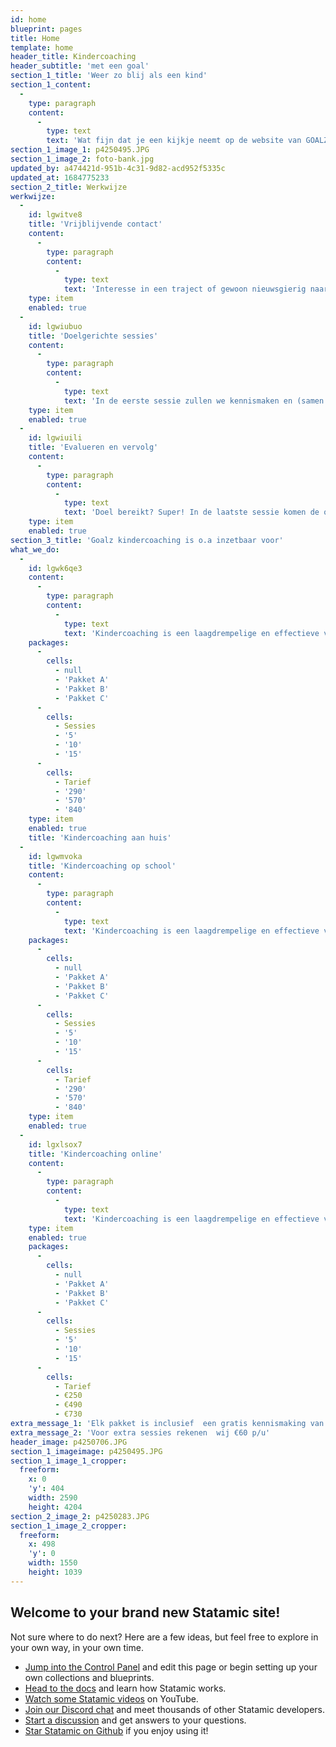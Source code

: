 ```yaml
---
id: home
blueprint: pages
title: Home
template: home
header_title: Kindercoaching
header_subtitle: 'met een goal'
section_1_title: 'Weer zo blij als een kind'
section_1_content:
  -
    type: paragraph
    content:
      -
        type: text
        text: 'Wat fijn dat je een kijkje neemt op de website van GOALZ Kindercoaching! Mijn naam is Gaby van Erkelens en sinds 2023 ben ik gestart met GOALZ Kindercoaching. Na fijne jaren gewerkt te hebben als juf in het basisonderwijs besloot ik de stap te wagen om te beginnen als zelfstandige. Ik sta nog steeds met veel plezier voor de klas, maar mijn interesse ligt ook bij het individueel begeleiden en coachen van kinderen. Dit doe ik (mede vanuit mijn christelijke identiteit) met veel passie en enthousiasme. Ik ben dankbaar dat ik dit nu mag doen met GOALZ Kindercoaching.'
section_1_image_1: p4250495.JPG
section_1_image_2: foto-bank.jpg
updated_by: a474421d-951b-4c31-9d82-acd952f5335c
updated_at: 1684775233
section_2_title: Werkwijze
werkwijze:
  -
    id: lgwitve8
    title: 'Vrijblijvende contact'
    content:
      -
        type: paragraph
        content:
          -
            type: text
            text: 'Interesse in een traject of gewoon nieuwsgierig naar meer informatie? Contacten mag altijd! Dit kan op allerlei manieren: telefonisch, via social media of via de e-mail. Dit is volledig vrijblijvend en hiervoor brengen wij geen kosten in rekening. '
    type: item
    enabled: true
  -
    id: lgwiubuo
    title: 'Doelgerichte sessies'
    content:
      -
        type: paragraph
        content:
          -
            type: text
            text: 'In de eerste sessie zullen we kennismaken en (samen met ouders) een plan opstellen. We noteren welke doelen het kind wil bereiken en wat hiervoor nodig is. In de sessies werken kind en coach aan die doelen door middel van goede gesprekken en diverse behandelmethoden. Na iedere sessie reflecteert het kind op zijn eigen leerproces.'
    type: item
    enabled: true
  -
    id: lgwiuili
    title: 'Evalueren en vervolg'
    content:
      -
        type: paragraph
        content:
          -
            type: text
            text: 'Doel bereikt? Super! In de laatste sessie komen de ouders, het kind en de coach weer samen om te evalueren op het proces. Ook kijken we naar de toekomst: wat heeft het kind nodig de komende tijd? Als het nodig is kunnen we in overleg kunnen we meer sessies inplannen. '
    type: item
    enabled: true
section_3_title: 'Goalz kindercoaching is o.a inzetbaar voor'
what_we_do:
  -
    id: lgwk6qe3
    content:
      -
        type: paragraph
        content:
          -
            type: text
            text: 'Kindercoaching is een laagdrempelige en effectieve vorm van begeleiding. Bij Goalz Kindercoaching wordt een coachingstraject op maat aangeboden, afhankelijk van de hulpvraag van uw kind. In samenspraak met de ouders en de coach stelt het kind zijn/haar eigen doelen op en in de sessies werken we aan die doelen door middel van goede gesprekken en diverse behandelmethoden. Na iedere sessie reflecteert een kind op zijn eigen leerproces. Zijn we dichter tot het doel gekomen? Zo ja, hoe heb je dit bereikt? Door deze doelgerichte aanpak is het kind eigenaar van het ontwikkelingsproces. De kindercoaching zal plaatsvinden bij u thuis. Dankzij de vertrouwde omgeving voelt een kind zich veilig en dit is van groot belang bij een coachingstraject. '
    packages:
      -
        cells:
          - null
          - 'Pakket A'
          - 'Pakket B'
          - 'Pakket C'
      -
        cells:
          - Sessies
          - '5'
          - '10'
          - '15'
      -
        cells:
          - Tarief
          - '290'
          - '570'
          - '840'
    type: item
    enabled: true
    title: 'Kindercoaching aan huis'
  -
    id: lgwmvoka
    title: 'Kindercoaching op school'
    content:
      -
        type: paragraph
        content:
          -
            type: text
            text: 'Kindercoaching is een laagdrempelige en effectieve vorm van begeleiding. Bij Goalz Kindercoaching wordt een coachingstraject op maat aangeboden, afhankelijk van de hulpvraag van het kind. In samenspraak met de ouders en/of leerkracht en de coach stelt het kind zijn/haar eigen doelen op en in de sessies werken we aan die doelen door middel van goede gesprekken en diverse behandelmethoden. Na iedere sessie reflecteert een kind op zijn eigen leerproces. Zijn we dichter tot het doel gekomen? Zo ja, hoe heb je dit bereikt? Door deze doelgerichte aanpak is het kind eigenaar van het ontwikkelingsproces. De kindercoaching zal plaatsvinden op de school van de leerling. Afhankelijk van de leervraag kan dit zowel in de klas zijn als een aparte ruimte. '
    packages:
      -
        cells:
          - null
          - 'Pakket A'
          - 'Pakket B'
          - 'Pakket C'
      -
        cells:
          - Sessies
          - '5'
          - '10'
          - '15'
      -
        cells:
          - Tarief
          - '290'
          - '570'
          - '840'
    type: item
    enabled: true
  -
    id: lgxlsox7
    title: 'Kindercoaching online'
    content:
      -
        type: paragraph
        content:
          -
            type: text
            text: 'Kindercoaching is een laagdrempelige en effectieve vorm van begeleiding. Bij Goalz Kindercoaching wordt een coachingstraject op maat aangeboden, afhankelijk van de hulpvraag van uw kind. In samenspraak met de ouders en de coach stelt het kind zijn/haar eigen doelen op en in de sessies werken we aan die doelen door middel van goede gesprekken en diverse behandelmethoden. Na iedere sessie reflecteert een kind op zijn eigen leerproces. Zijn we dichter tot het doel gekomen? Zo ja, hoe heb je dit bereikt? Door deze doelgerichte aanpak is het kind eigenaar van het ontwikkelingsproces. De online kindercoaching gaat via Zoom. Doordat het kind thuis kan blijven in zijn eigen omgeving, geeft dit al snel een vertrouwd gevoel.'
    type: item
    enabled: true
    packages:
      -
        cells:
          - null
          - 'Pakket A'
          - 'Pakket B'
          - 'Pakket C'
      -
        cells:
          - Sessies
          - '5'
          - '10'
          - '15'
      -
        cells:
          - Tarief
          - €250
          - €490
          - €730
extra_message_1: 'Elk pakket is inclusief  een gratis kennismaking van 20 minuten'
extra_message_2: 'Voor extra sessies rekenen  wij €60 p/u'
header_image: p4250706.JPG
section_1_imageimage: p4250495.JPG
section_1_image_1_cropper:
  freeform:
    x: 0
    'y': 404
    width: 2590
    height: 4204
section_2_image_2: p4250283.JPG
section_1_image_2_cropper:
  freeform:
    x: 498
    'y': 0
    width: 1550
    height: 1039
---
```

## Welcome to your brand new Statamic site!

Not sure where to do next? Here are a few ideas, but feel free to explore in your own way, in your own time.

- [Jump into the Control Panel](/cp) and edit this page or begin setting up your own collections and blueprints.
- [Head to the docs](https://statamic.dev) and learn how Statamic works.
- [Watch some Statamic videos](https://youtube.com/statamic) on YouTube.
- [Join our Discord chat](https://statamic.com/discord) and meet thousands of other Statamic developers.
- [Start a discussion](https://github.com/statamic/cms/discussions) and get answers to your questions.
- [Star Statamic on Github](https://github.com/statamic/cms) if you enjoy using it!
